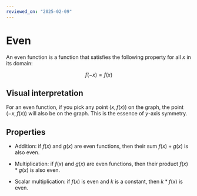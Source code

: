```yaml
---
reviewed_on: "2025-02-09"
---
```


# Even

An even function is a function that satisfies the following property for all $x$ in its domain:

$$
f(-x) = f(x)
$$

## Visual interpretation

For an even function, if you pick any point $(x,f(x))$ on the graph, the point $(-x,f(x))$ will also be on the graph. This is the essence of $y$-axis symmetry.

## Properties

- Addition: if $f(x)$ and $g(x)$ are even functions, then their sum $f(x) + g(x)$ is also even.

- Multiplication: if $f(x)$ and $g(x)$ are even functions, then their product $f(x) * g(x)$ is also even.

- Scalar multiplication: if $f(x)$ is even and $k$ is a constant, then $k * f(x)$ is even.
